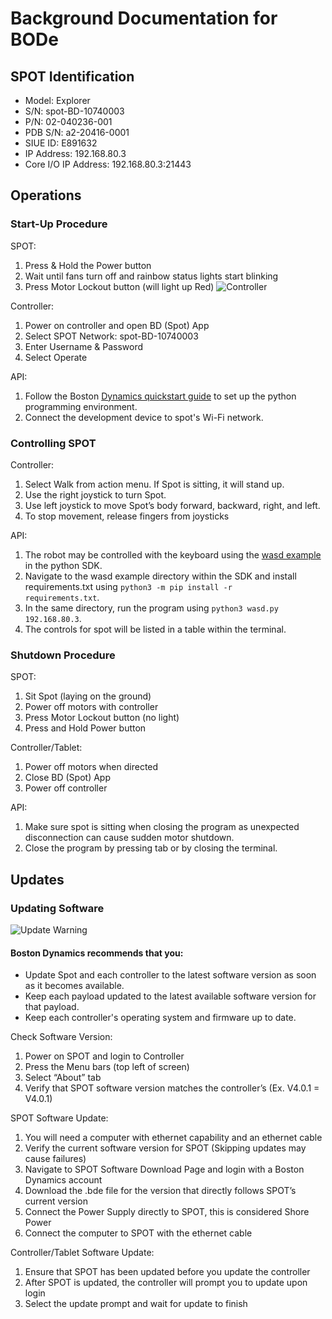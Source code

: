 # Background Documentation for BODe
## SPOT Identification
- Model: Explorer
- S/N: spot-BD-10740003
- P/N: 02-040236-001
- PDB S/N: a2-20416-0001
- SIUE ID: E891632
- IP Address: 192.168.80.3
- Core I/O IP Address: 192.168.80.3:21443
## Operations
### Start-Up Procedure
SPOT:
1.	Press & Hold the Power button
2.	Wait until fans turn off and rainbow status lights start blinking
3.	Press Motor Lockout button (will light up Red)
![Controller](https://github.com/user-attachments/assets/3a06b317-98c6-480f-bfcd-eb4d70d69a02)

Controller:
1.	Power on controller and open BD (Spot) App
2.	Select SPOT Network: spot-BD-10740003
3.	Enter Username & Password
4.	Select Operate

API:

1.	Follow the Boston [Dynamics quickstart guide](https://dev.bostondynamics.com/docs/python/quickstart) to set up the python programming environment.
2.	Connect the development device to spot's Wi-Fi network.


### Controlling SPOT
Controller:
1.	Select Walk from action menu. If Spot is sitting, it will stand up.
2.	Use the right joystick to turn Spot.
3.	Use left joystick to move Spot’s body forward, backward, right, and left.
4.	To stop movement, release fingers from joysticks

API:

1.	The robot may be controlled with the keyboard using the [wasd example](https://dev.bostondynamics.com/python/examples/wasd/readme) in the python SDK.
2. 	Navigate to the wasd example directory within the SDK and install requirements.txt using <code>python3 -m pip install -r requirements.txt</code>.
3.	In the same directory, run the program using <code>python3 wasd.py 192.168.80.3</code>.
4.	The controls for spot will be listed in a table within the terminal.
### Shutdown Procedure
SPOT:
1.	Sit Spot (laying on the ground)
2.	Power off motors with controller
3.	Press Motor Lockout button (no light)
4.	Press and Hold Power button

Controller/Tablet:
1.	Power off motors when directed
2.	Close BD (Spot) App
3.	Power off controller

API:
1.	Make sure spot is sitting when closing the program as unexpected disconnection can cause sudden motor shutdown.
2.	Close the program by pressing tab or by closing the terminal.
## Updates
### Updating Software
![Update Warning](https://github.com/user-attachments/assets/07e04fa9-eb57-4ed2-8553-18d6811303ac)

#### Boston Dynamics recommends that you: 
-	Update Spot and each controller to the latest software version as soon as it becomes available.
-	Keep each payload updated to the latest available software version for that payload.
-	Keep each controller's operating system and firmware up to date.

Check Software Version:
1.	Power on SPOT and login to Controller
2.	Press the Menu bars (top left of screen)
3.	Select “About” tab
4.	Verify that SPOT software version matches the controller’s (Ex. V4.0.1 = V4.0.1)

SPOT Software Update:
1.	You will need a computer with ethernet capability and an ethernet cable
2.	Verify the current software version for SPOT (Skipping updates may cause failures)
3.	Navigate to SPOT Software Download Page and login with a Boston Dynamics account
4.	Download the .bde file for the version that directly follows SPOT’s current version
5.	Connect the Power Supply directly to SPOT, this is considered Shore Power
6.	Connect the computer to SPOT with the ethernet cable

Controller/Tablet Software Update:
1.	Ensure that SPOT has been updated before you update the controller
2.	After SPOT is updated, the controller will prompt you to update upon login
3.	Select the update prompt and wait for update to finish 
